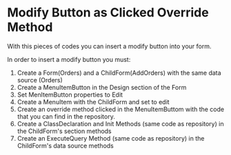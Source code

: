 # Modify Button as Clicked Override Method
With this pieces of codes you can insert a modify button into your form.

In order to insert a modify button you must:
1. Create a Form(Orders) and a ChildForm(AddOrders) with the same data source (Orders)
2. Create a MenuItemButton in the Design section of the Form
3. Set MenItemButton properties to Edit
4. Create a MenuItem with the ChildForm and set to edit
5. Create an override method clicked in the MenuItemButtom  with the code that you can find in the repository.
6. Create a ClassDeclaration and Init Methods (same code as repository) in the ChildForm's section methods
7. Create an ExecuteQuery Method (same code as repository) in the ChildForm's data source methods
